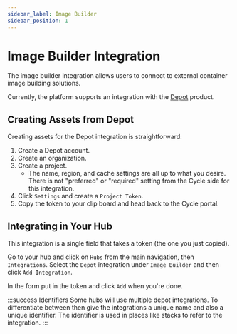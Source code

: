 ```yaml
---
sidebar_label: Image Builder
sidebar_position: 1
---
```


# Image Builder Integration 
The image builder integration allows users to connect to external container image building solutions.  

Currently, the platform supports an integration with the [Depot](https://depot.dev) product. 

## Creating Assets from Depot 
Creating assets for the Depot integration is straightforward:

1. Create a Depot account.
2. Create an organization.
3. Create a project.
    - The name, region, and cache settings are all up to what you desire. There is not "preferred" or "required" setting from the Cycle side for this integration. 
4. Click `Settings` and create a `Project Token`. 
5. Copy the token to your clip board and head back to the Cycle portal. 

## Integrating in Your Hub
This integration is a single field that takes a token (the one you just copied). 

Go to your hub and click on `Hubs` from the main navigation, then `Integrations`.  Select the `Depot` integration under `Image Builder` and then click `Add Integration`.  

In the form put in the token and click `Add` when you're done.  

:::success Identifiers
Some hubs will use multiple depot integrations.  To differentiate between then give the integrations a unique name and also a unique identifier.  The identifier is used in places like stacks to refer to the integration.
:::